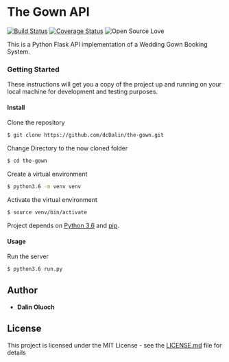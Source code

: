 # The Gown API

[![Build Status](https://travis-ci.org/dcDalin/the-gown.svg?branch=master)](https://travis-ci.org/dcDalin/the-gown) [![Coverage Status](https://coveralls.io/repos/github/dcDalin/the-gown/badge.svg?branch=master)](https://coveralls.io/github/dcDalin/the-gown?branch=master) ![Open Source Love](https://badges.frapsoft.com/os/mit/mit.svg?v=102)

This is a Python Flask API implementation of a Wedding Gown Booking System.

### Getting Started

These instructions will get you a copy of the project up and running on your local machine for development and testing purposes.

#### Install

Clone the repository

```sh
$ git clone https://github.com/dcDalin/the-gown.git
```

Change Directory to the now cloned folder

```sh
$ cd the-gown
```

Create a virtual environment

```sh
$ python3.6 -m venv venv
```

Activate the virtual environment

```sh
$ source venv/bin/activate
```

Project depends on [Python 3.6](https://www.python.org/downloads/) and [pip](https://pypi.python.org/pypi).

#### Usage

Run the server

```sh
$ python3.6 run.py
```

## Author

* **Dalin Oluoch**

## License

This project is licensed under the MIT License - see the [LICENSE.md](LICENSE.md) file for details
